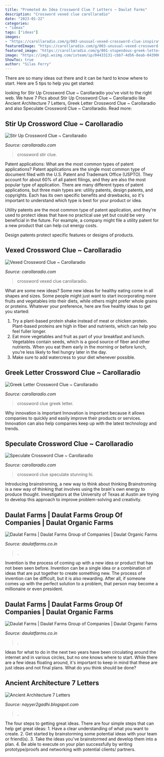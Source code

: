 ```yaml
---
title: "Promoted An Idea Crossword Clue 7 Letters ~ Daulat Farms"
description: "Crossword vexed clue carollaradio"
date: "2023-01-22"
categories:
- "ideas"
tags: ["ideas"]
images:
- "https://carollaradio.com/g/003-unusual-vexed-crossword-clue-inspirations-1024_886.jpg"
featuredImage: "https://carollaradio.com/g/003-unusual-vexed-crossword-clue-inspirations-1024_886.jpg"
featured_image: "https://carollaradio.com/g/001-stupendous-greek-letter-crossword-clue-photo.jpg"
image: "https://img1.wsimg.com/isteam/ip/04433131-cbb7-4d56-8eab-043900564722/20200712_032555.jpg/:/cr=t:0%25,l:0%25,w:100%25,h:100%25/rs=w:1023,cg:true/rs=h:100"
ShowToc: true
author: "Silas Ferry"
---
```



There are so many ideas out there and it can be hard to know where to start. Here are 5 tips to help you get started: 

	

		
looking for Stir Up Crossword Clue ~ Carollaradio you've visit to the right web. We have 7 Pics about Stir Up Crossword Clue ~ Carollaradio like Ancient Architecture 7 Letters, Greek Letter Crossword Clue ~ Carollaradio and also Speculate Crossword Clue ~ Carollaradio. Read more:
		
    
## Stir Up Crossword Clue ~ Carollaradio

<img loading=lazy src="https://carollaradio.com/g/000-archaicawful-stir-up-crossword-clue-highest-quality-1024_851.jpg" onerror="this.onerror=null;this.src='https://tse2.mm.bing.net/th?id=OIP.SjGMZ1tZvX2pdCd1_b_2HgHaGJ&amp;pid=15.1';" alt="Stir Up Crossword Clue ~ Carollaradio">

_Source: carollaradio.com_

>crossword stir clue. 

	

Patent applications: What are the most common types of patent applications?
Patent applications are the single most common type of document filed with the U.S. Patent and Trademark Office (USPTO). They account for about 60% of all patent filings, and they are also the most popular type of application.
There are many different types of patent applications, but three main types are: utility patents, design patents, and copyrights. Each has its own specific benefits and drawbacks, so it's important to understand which type is best for your product or idea.

 Utility patents are the most common type of patent application, and they're used to protect ideas that have no practical use yet but could be very beneficial in the future. For example, a company might file a utility patent for a new product that can help cut energy costs.

Design patents protect specific features or designs of products.

    
## Vexed Crossword Clue ~ Carollaradio

<img loading=lazy src="https://carollaradio.com/g/003-unusual-vexed-crossword-clue-inspirations-1024_886.jpg" onerror="this.onerror=null;this.src='https://tse3.mm.bing.net/th?id=OIP.fKr4E4OYkaLt1vurnU1mJQHaGZ&amp;pid=15.1';" alt="Vexed Crossword Clue ~ Carollaradio">

_Source: carollaradio.com_

>crossword vexed clue carollaradio. 

	

What are some new ideas?
Some new ideas for healthy eating come in all shapes and sizes. Some people might just want to start incorporating more fruits and vegetables into their diets, while others might prefer whole grains or proteins. Whatever your preference, here are five healthy ideas to get you started: 
1) Try a plant-based protein shake instead of meat or chicken protein. Plant-based proteins are high in fiber and nutrients, which can help you feel fuller longer. 
2) Eat more vegetables and fruit as part of your breakfast and lunch. Vegetables contain seeds, which is a good source of fiber and other nutrients. When you eat them early in the morning or before lunch, you’re less likely to feel hungry later in the day. 
3) Make sure to add watercress to your diet whenever possible.

    
## Greek Letter Crossword Clue ~ Carollaradio

<img loading=lazy src="https://carollaradio.com/g/001-stupendous-greek-letter-crossword-clue-photo.jpg" onerror="this.onerror=null;this.src='https://tse4.mm.bing.net/th?id=OIP.ThXaHqHz43pcB3TDwbd53AHaFs&amp;pid=15.1';" alt="Greek Letter Crossword Clue ~ Carollaradio">

_Source: carollaradio.com_

>crossword clue greek letter. 

	

Why innovation is important
Innovation is important because it allows companies to quickly and easily improve their products or services. Innovation can also help companies keep up with the latest technology and trends.

    
## Speculate Crossword Clue ~ Carollaradio

<img loading=lazy src="https://carollaradio.com/g/000-stunning-speculate-crossword-clue-highest-clarity-1920_1003.jpg" onerror="this.onerror=null;this.src='https://tse3.mm.bing.net/th?id=OIP.Pr_h3FHO9CNha_6fB3s0kAHaD3&amp;pid=15.1';" alt="Speculate Crossword Clue ~ Carollaradio">

_Source: carollaradio.com_

>crossword clue speculate stunning hi. 

	

Introducing brainstroming, a new way to think about thinking
Brainstroming is a new way of thinking that involves using the brain's own energy to produce thought. Investigators at the University of Texas at Austin are trying to develop this approach to improve problem-solving and creativity.

    
## Daulat Farms | Daulat Farms Group Of Companies | Daulat Organic Farms

<img loading=lazy src="https://img1.wsimg.com/isteam/ip/04433131-cbb7-4d56-8eab-043900564722/20200712_032555.jpg/:/cr=t:0%25,l:0%25,w:100%25,h:100%25/rs=w:1023,cg:true/rs=h:100" onerror="this.onerror=null;this.src='https://tse1.mm.bing.net/th?id=OIP.EgpKcVkWaaMBrZUjBCwPLAAAAA&amp;pid=15.1';" alt="Daulat Farms | Daulat Farms Group of Companies | Daulat Organic Farms">

_Source: daulatfarms.co.in_

>. 

	

Invention is the process of coming up with a new idea or product that has not been seen before. Invention can be a single idea or a combination of ideas that are put together to create something new. The process of invention can be difficult, but it is also rewarding. After all, if someone comes up with the perfect solution to a problem, that person may become a millionaire or even president.

    
## Daulat Farms | Daulat Farms Group Of Companies | Daulat Organic Farms

<img loading=lazy src="https://img1.wsimg.com/isteam/ip/04433131-cbb7-4d56-8eab-043900564722/20200712_032758.jpg/:/cr=t:0%25,l:0%25,w:100%25,h:100%25/rs=w:1023,cg:true/rs=h:100" onerror="this.onerror=null;this.src='https://tse1.mm.bing.net/th?id=OIP.b3CUK4pkF14BWp98I4T22wAAAA&amp;pid=15.1';" alt="Daulat Farms | Daulat Farms Group of Companies | Daulat Organic Farms">

_Source: daulatfarms.co.in_

>. 

	

Ideas for what to do in the next two years have been circulating around the internet and in various circles, but no one knows where to start. While there are a few ideas floating around, it's important to keep in mind that these are just ideas and not final plans. What do you think should be done?

    
## Ancient Architecture 7 Letters

<img loading=lazy src="https://lh6.googleusercontent.com/proxy/vaWAD4AE_mqxnoGQTWFWKV5-jQztkOMbxiKV746rmbv94AMWB9QEBCfB4bjiJuERBJ2mJPf6TLZCgljL7yd_1DRKFDheomCN210r66Ds2FprlynkDr8E4kjZvw_vUOc=w1200-h630-p-k-no-nu" onerror="this.onerror=null;this.src='https://tse3.mm.bing.net/th?id=OIP.i6wBuqa8BI69WbHb-TshcQHaFW&amp;pid=15.1';" alt="Ancient Architecture 7 Letters">

_Source: nayyer2gadhi.blogspot.com_

>. 

	

The four steps to getting great ideas.
There are four simple steps that can help get great ideas: 1. Have a clear understanding of what you want to create.
2. Get started by brainstorming some potential ideas with your team or friend(s).
3. Take the ideas you've brainstormed and develop them into a plan. 
4. Be able to execute on your plan successfully by writing prototype/proofs and networking with potential clients/ partners.

